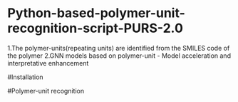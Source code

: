 # Python-based-polymer-unit-recognition-script-PURS-2.0
1.The polymer-units(repeating units) are identified from the SMILES code of the polymer
2.GNN models based on polymer-unit - Model acceleration and interpretative enhancement

#Installation

#Polymer-unit recognition
